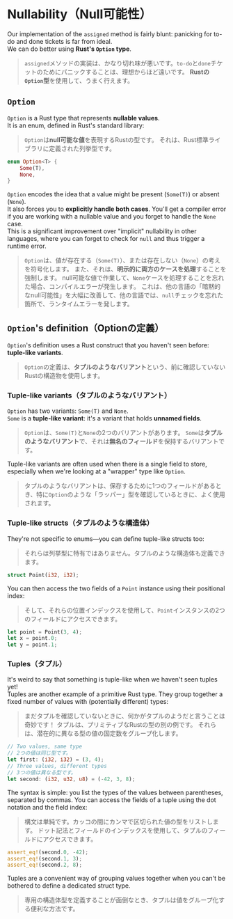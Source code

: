 # Nullability（Null可能性）

Our implementation of the `assigned` method is fairly blunt: panicking for to-do and done tickets is far from ideal.\
We can do better using **Rust's `Option` type**.

> `assigned`メソッドの実装は、かなり切れ味が悪いです。`to-do`と`done`チケットのためにパニックすることは、理想からほど遠いです。
> **Rustの`Option`型**を使用して、うまく行えます。

## `Option`

`Option` is a Rust type that represents **nullable values**.\
It is an enum, defined in Rust's standard library:

> `Option`は**null可能な値**を表現するRustの型です。
> それは、Rust標準ライブラリに定義された列挙型です。

```rust
enum Option<T> {
    Some(T),
    None,
}
```

`Option` encodes the idea that a value might be present (`Some(T)`) or absent (`None`).\
It also forces you to **explicitly handle both cases**. You'll get a compiler error if you are working with
a nullable value and you forget to handle the `None` case.\
This is a significant improvement over "implicit" nullability in other languages, where you can forget to check
for `null` and thus trigger a runtime error.

> `Option`は、値が存在する（`Some(T)`）、または存在しない（`None`）の考えを符号化します。
> また、それは、**明示的に両方のケースを処理**することを強制します。
> null可能な値で作業して、`None`ケースを処理することを忘れた場合、コンパイルエラーが発生します。
> これは、他の言語の「暗黙的なnull可能性」を大幅に改善して、他の言語では、`null`チェックを忘れた箇所で、ランタイムエラーを発します。

## `Option`'s definition（Optionの定義）

`Option`'s definition uses a Rust construct that you haven't seen before: **tuple-like variants**.

> `Option`の定義は、**タプルのようなバリアント**という、前に確認していないRustの構造物を使用します。

### Tuple-like variants（タプルのようなバリアント）

`Option` has two variants: `Some(T)` and `None`.\
`Some` is a **tuple-like variant**: it's a variant that holds **unnamed fields**.

> `Option`は、`Some(T)`と`None`の2つのバリアントがあります。
> `Some`は**タプルのようなバリアント**で、それは**無名のフィールド**を保持するバリアントです。

Tuple-like variants are often used when there is a single field to store, especially when we're looking at a
"wrapper" type like `Option`.

> タプルのようなバリアントは、保存するために1つのフィールドがあるとき、特に`Option`のような「ラッパー」型を確認しているときに、よく使用されます。

### Tuple-like structs（タプルのような構造体）

They're not specific to enums—you can define tuple-like structs too:

> それらは列挙型に特有ではありません。タプルのような構造体も定義できます。

```rust
struct Point(i32, i32);
```

You can then access the two fields of a `Point` instance using their positional index:

> そして、それらの位置インデックスを使用して、`Point`インスタンスの2つのフィールドにアクセスできます。

```rust
let point = Point(3, 4);
let x = point.0;
let y = point.1;
```

### Tuples（タプル）

It's weird to say that something is tuple-like when we haven't seen tuples yet!\
Tuples are another example of a primitive Rust type.
They group together a fixed number of values with (potentially different) types:

> まだタプルを確認していないときに、何かがタプルのようだと言うことは奇妙です！
> タプルは、プリミティブなRustの型の別の例です。
> それらは、潜在的に異なる型の値の固定数をグループ化します。

```rust
// Two values, same type
// 2つの値は同じ型です。
let first: (i32, i32) = (3, 4);
// Three values, different types
// 3つの値は異なる型です。
let second: (i32, u32, u8) = (-42, 3, 8);
```

The syntax is simple: you list the types of the values between parentheses, separated by commas.
You can access the fields of a tuple using the dot notation and the field index:

> 構文は単純です。カッコの間にカンマで区切られた値の型をリストします。
> ドット記法とフィールドのインデックスを使用して、タプルのフィールドにアクセスできます。

```rust
assert_eq!(second.0, -42);
assert_eq!(second.1, 3);
assert_eq!(second.2, 8);
```

Tuples are a convenient way of grouping values together when you can't be bothered to define a dedicated struct type.

> 専用の構造体型を定義することが面倒なとき、タプルは値をグループ化する便利な方法です。
